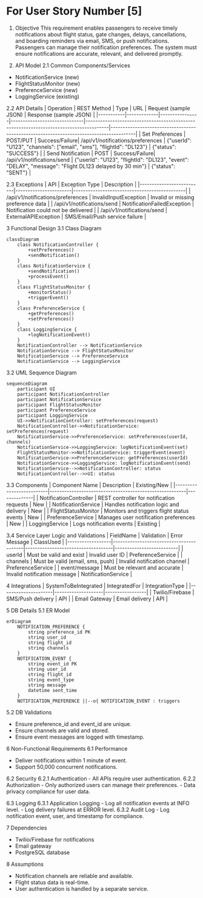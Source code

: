 # For User Story Number [5]
1. Objective
This requirement enables passengers to receive timely notifications about flight status, gate changes, delays, cancellations, and boarding reminders via email, SMS, or push notifications. Passengers can manage their notification preferences. The system must ensure notifications are accurate, relevant, and delivered promptly.

2. API Model
  2.1 Common Components/Services
  - NotificationService (new)
  - FlightStatusMonitor (new)
  - PreferenceService (new)
  - LoggingService (existing)

  2.2 API Details
| Operation | REST Method | Type           | URL                          | Request (sample JSON)                                                                 | Response (sample JSON)                                                                 |
|-----------|-------------|----------------|------------------------------|---------------------------------------------------------------------------------------|----------------------------------------------------------------------------------------|
| Set Preferences | POST/PUT   | Success/Failure| /api/v1/notifications/preferences | {"userId": "U123", "channels": ["email", "sms"], "flightId": "DL123"} | {"status": "SUCCESS"} |
| Send Notification | POST     | Success/Failure| /api/v1/notifications/send    | {"userId": "U123", "flightId": "DL123", "event": "DELAY", "message": "Flight DL123 delayed by 30 min"} | {"status": "SENT"} |

  2.3 Exceptions
| API                       | Exception Type         | Description                                  |
|--------------------------|-----------------------|----------------------------------------------|
| /api/v1/notifications/preferences | InvalidInputException | Invalid or missing preference data         |
| /api/v1/notifications/send       | NotificationFailedException | Notification could not be delivered     |
| /api/v1/notifications/send       | ExternalAPIException  | SMS/Email/Push service failure              |

3 Functional Design
  3.1 Class Diagram
```mermaid
classDiagram
    class NotificationController {
        +setPreferences()
        +sendNotification()
    }
    class NotificationService {
        +sendNotification()
        +processEvent()
    }
    class FlightStatusMonitor {
        +monitorStatus()
        +triggerEvent()
    }
    class PreferenceService {
        +getPreferences()
        +setPreferences()
    }
    class LoggingService {
        +logNotificationEvent()
    }
    NotificationController --> NotificationService
    NotificationService --> FlightStatusMonitor
    NotificationService --> PreferenceService
    NotificationService --> LoggingService
```

  3.2 UML Sequence Diagram
```mermaid
sequenceDiagram
    participant UI
    participant NotificationController
    participant NotificationService
    participant FlightStatusMonitor
    participant PreferenceService
    participant LoggingService
    UI->>NotificationController: setPreferences(request)
    NotificationController->>NotificationService: setPreferences(request)
    NotificationService->>PreferenceService: setPreferences(userId, channels)
    NotificationService->>LoggingService: logNotificationEvent(set)
    FlightStatusMonitor->>NotificationService: triggerEvent(event)
    NotificationService->>PreferenceService: getPreferences(userId)
    NotificationService->>LoggingService: logNotificationEvent(send)
    NotificationService-->>NotificationController: status
    NotificationController-->>UI: status
```

  3.3 Components
| Component Name            | Description                                            | Existing/New |
|--------------------------|--------------------------------------------------------|--------------|
| NotificationController   | REST controller for notification requests              | New          |
| NotificationService      | Handles notification logic and delivery                | New          |
| FlightStatusMonitor      | Monitors and triggers flight status events             | New          |
| PreferenceService        | Manages user notification preferences                  | New          |
| LoggingService           | Logs notification events                               | Existing     |

  3.4 Service Layer Logic and Validations
| FieldName        | Validation                              | Error Message                      | ClassUsed                |
|------------------|-----------------------------------------|------------------------------------|--------------------------|
| userId           | Must be valid and exist                  | Invalid user ID                    | PreferenceService        |
| channels         | Must be valid (email, sms, push)         | Invalid notification channel       | PreferenceService        |
| event/message    | Must be relevant and accurate            | Invalid notification message       | NotificationService      |

4 Integrations
| SystemToBeIntegrated | IntegratedFor      | IntegrationType |
|---------------------|--------------------|-----------------|
| Twilio/Firebase     | SMS/Push delivery  | API             |
| Email Gateway       | Email delivery     | API             |

5 DB Details
  5.1 ER Model
```mermaid
erDiagram
    NOTIFICATION_PREFERENCE {
        string preference_id PK
        string user_id
        string flight_id
        string channels
    }
    NOTIFICATION_EVENT {
        string event_id PK
        string user_id
        string flight_id
        string event_type
        string message
        datetime sent_time
    }
    NOTIFICATION_PREFERENCE ||--o{ NOTIFICATION_EVENT : triggers
```

  5.2 DB Validations
- Ensure preference_id and event_id are unique.
- Ensure channels are valid and stored.
- Ensure event messages are logged with timestamp.

6 Non-Functional Requirements
  6.1 Performance
  - Deliver notifications within 1 minute of event.
  - Support 50,000 concurrent notifications.

  6.2 Security
    6.2.1 Authentication
    - All APIs require user authentication.
    6.2.2 Authorization
    - Only authorized users can manage their preferences.
    - Data privacy compliance for user data.

  6.3 Logging
    6.3.1 Application Logging
    - Log all notification events at INFO level.
    - Log delivery failures at ERROR level.
    6.3.2 Audit Log
    - Log notification event, user, and timestamp for compliance.

7 Dependencies
- Twilio/Firebase for notifications
- Email gateway
- PostgreSQL database

8 Assumptions
- Notification channels are reliable and available.
- Flight status data is real-time.
- User authentication is handled by a separate service.